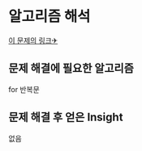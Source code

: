 알고리즘 해석
============


[이 문제의 링크✈](https://www.acmicpc.net/problem/2739)




## 문제 해결에 필요한 알고리즘

for 반복문






## 문제 해결 후 얻은 Insight


없음
